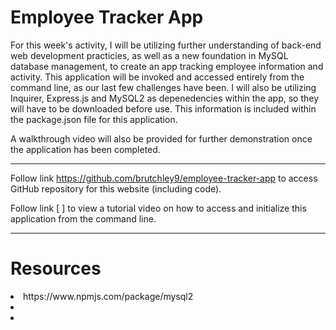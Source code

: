 # Employee Tracker App


For this week's activity, I will be utilizing further understanding of back-end web development practicies, as well as a new foundation in MySQL database management, to create an app tracking employee information and activity. This application will be invoked and accessed entirely from the command line, as our last few challenges have been. I will also be utilizing Inquirer, Express.js and MySQL2 as depenedencies within the app, so they will have to be downloaded before use. This information is included within the package.json file for this application.

A walkthrough video will also be provided for further demonstration once the application has been completed.
    

---
    

Follow link https://github.com/brutchley9/employee-tracker-app to access GitHub repository for this website (including code).

Follow link [                   ] to view a tutorial video on how to access and initialize this application from the command line.


---
    
    
# Resources

<li>https://www.npmjs.com/package/mysql2</li>

<li></li>

<li></li>